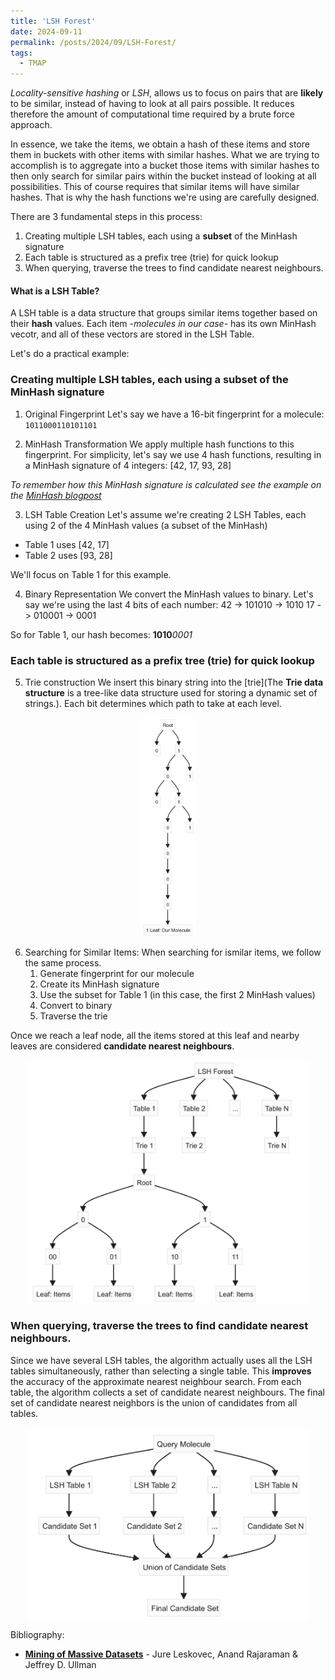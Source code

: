 ```yaml
---
title: 'LSH Forest'
date: 2024-09-11
permalink: /posts/2024/09/LSH-Forest/
tags:
  - TMAP
---
```

*Locality-sensitive hashing* or _LSH_, allows us to focus on pairs that are **likely** to be similar, instead of having to look at all pairs possible. It reduces therefore the amount of computational time required by a brute force approach. 

In essence, we take the items, we obtain a hash of these items and store them in buckets with other items with similar hashes.  What we are trying to accomplish is to aggregate into a bucket those items with similar hashes to then only search for similar pairs within the bucket instead of looking at all possibilities. This of course requires that similar items will have similar hashes. That is why the hash functions we're using are carefully designed. 

There are 3 fundamental steps in this process:

1. Creating multiple LSH tables, each using a **subset** of the MinHash signature
2. Each table is structured as a prefix tree (trie) for quick lookup
3. When querying, traverse the trees to find candidate nearest neighbours. 

#### What is a LSH Table? 
A LSH table is a data structure that groups similar items together based on their **hash** values. Each item -_molecules in our case-_ has its own MinHash vecotr, and all of these vectors are stored in the LSH Table. 

Let's do a practical example: 

### Creating multiple LSH tables, each using a **subset** of the MinHash signature
1. Original Fingerprint
Let's say we have a 16-bit fingerprint for a molecule: 
`1011000110101101`

2. MinHash Transformation 
We apply multiple hash functions to this fingerprint. For simplicity, let's say we use 4 hash functions, resulting in a MinHash signature of 4 integers: [42, 17, 93, 28]
 
 *To remember how this MinHash signature is calculated see the example on the [MinHash blogpost](https://afloresep.github.io/posts/2024/09/MinHashing/)*

3. LSH Table Creation Let's assume we're creating 2 LSH Tables, each using 2 of the 4 MinHash values (a subset of the MinHash)

- Table 1 uses [42, 17]
- Table 2 uses [93, 28]

We'll focus on Table 1 for this example.

4. Binary Representation 
We convert the MinHash values to binary. Let's say we're using the last 4 bits of each number: 42 -> 101010 -> 1010 17 -> 010001 -> 0001

So for Table 1, our hash becomes: **1010***0001*

### Each table is structured as a prefix tree (trie) for quick lookup
5. Trie construction
We insert this binary string into the [trie](The ****Trie data structure**** is a tree-like data structure used for storing a dynamic set of strings.). Each bit determines which path to take at each level.

<div style="text-align: center;">
  <img src='/images/trie-construction.png' height="350px">
</div>


6. Searching for Similar Items: 
When searching for ismilar items, we follow the same process. 
	1. Generate fingerprint for our molecule 
	2. Create its MinHash signature
	3. Use the subset for Table 1 (in this case, the first 2 MinHash values) 
	4. Convert to binary
	5. Traverse the trie

 
Once we reach a leaf node, all the items stored at this leaf and nearby leaves are considered **candidate nearest neighbours**. 

<div style="text-align: center;">
    <img src='/images/image.png' width="450px">
</div>

### When querying, traverse the trees to find candidate nearest neighbours. 
Since we have several LSH tables, the algorithm actually uses all the LSH tables simultaneously, rather than selecting a single table. This **improves** the accuracy of the approximate nearest neighbour search. From each table, the algorithm collects a set of candidate nearest neighbours. The final set of candidate nearest neighbors is the union of candidates from all tables.

<div style="text-align: center;">
    <img src='/images/image-1.png' width="450px">
</div>

Bibliography: 
- **[Mining of Massive Datasets](http://infolab.stanford.edu/~ullman/mmds/book0n.pdf)** - Jure Leskovec, Anand Rajaraman & Jeffrey D. Ullman 
